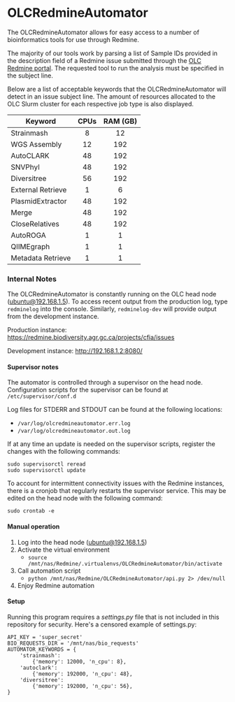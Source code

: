 # OLCRedmineAutomator

The OLCRedmineAutomator allows for easy access to a number of
bioinformatics tools for use through Redmine.

The majority of our tools work by parsing a list of Sample IDs provided
in the description field of a Redmine issue submitted through the
[OLC Redmine portal](http://redmine.biodiversity.agr.gc.ca/projects/cfia/).
The requested tool to run the analysis must be specified in the subject line.

Below are a list of acceptable keywords that the OLCRedmineAutomator
will detect in an issue subject line. The amount of resources allocated
to the OLC Slurm cluster for each respective job type is also displayed.

| Keyword          | CPUs |  RAM (GB)|
| ---------------  |:----:|:--------:|
| Strainmash       | 8    |  12      |
| WGS Assembly     | 12   |  192     |
| AutoCLARK        | 48   |  192     |
| SNVPhyl          | 48   |  192     |
| Diversitree      | 56   |  192     |
| External Retrieve| 1    |  6       |
| PlasmidExtractor | 48   |  192     |
| Merge            | 48   |  192     |
| CloseRelatives   | 48   |  192     |
| AutoROGA         | 1    |  1       |
| QIIMEgraph       | 1    |  1       |
| Metadata Retrieve| 1    |  1       |


### Internal Notes
The OLCRedmineAutomator is constantly running on the OLC head node (ubuntu@192.168.1.5).
To access recent output from the production log, type `redminelog` into the console.
Similarly, `redminelog-dev` will provide output from the development instance.

Production instance: https://redmine.biodiversity.agr.gc.ca/projects/cfia/issues

Development instance: http://192.168.1.2:8080/

#### Supervisor notes
The automator is controlled through a supervisor on the head node.
Configuration scripts for the supervisor can be found at `/etc/supervisor/conf.d`

Log files for STDERR and STDOUT can be found at the following locations:
- `/var/log/olcredmineautomator.err.log`
- `/var/log/olcredmineautomator.out.log`

If at any time an update is needed on the supervisor scripts,
register the changes with the following commands:
```
sudo supervisorctl reread
sudo supervisorctl update
```

To account for intermittent connectivity issues with the Redmine instances,
there is a cronjob that regularly restarts the supervisor service.
This may be edited on the head node with the following command:
```
sudo crontab -e
```

#### Manual operation
1. Log into the head node (ubuntu@192.168.1.5)
2. Activate the virtual environment
    - ```source /mnt/nas/Redmine/.virtualenvs/OLCRedmineAutomator/bin/activate```
3. Call automation script
    - ```python /mnt/nas/Redmine/OLCRedmineAutomator/api.py 2> /dev/null```
4. Enjoy Redmine automation


#### Setup
Running this program requires a *settings.py* file that is not included in
this repository for security. Here's a censored example of settings.py:

```
API_KEY = 'super_secret'
BIO_REQUESTS_DIR = '/mnt/nas/bio_requests'
AUTOMATOR_KEYWORDS = {
    'strainmash':
        {'memory': 12000, 'n_cpu': 8},
    'autoclark':
        {'memory': 192000, 'n_cpu': 48},
    'diversitree':
        {'memory': 192000, 'n_cpu': 56},
}
```